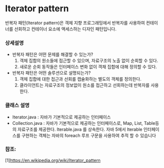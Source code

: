 # Iterator pattern
반복자 패턴(Iterator pattern)은 객체 지향 프로그래밍에서 반복자를 사용하여 컨테이너를 선회하고 컨테이너 요소에 액세스하는 디자인 패턴입니다.

### 상세설명
 - 반복자 패턴은 어떤 문제를 해결할 수 있는가?
   1. 객체 집합의 원소들에 접근할 수 있으며, 자료구조의 노출 없이 순회할 수 있다.
   2. 새로운 순회 동작들은 인터페이스 변화 없이 객채 집합에 대해 정의할 수 있다. 
 - 반복자 패턴은 어떤 솔루션으로 설명되는가?
   1. 객체 집합에 대한 접근과 선회를 캡슐화하는 별도의 객체를 정의한다.
   2. 클라이언트는 자료구조의 정보없이 원소를 접근하고 선회하는데 반복자를 사용한다.
   
### 클래스 설명
 - Iterator.java : 자바가 기본적으로 제공하는 인터페이스
 - Collection.java : 자바가 기본적으로 제공하는 인터페이스로, Map, List, Table등의 자료구조를 제공한다. Iterable.java 를 상속한다. 
자바 5에서 Iterable 인터페이스를 구현하는 객체는 자바의 foreach 루프 구문을 사용하여 추적 할 수 있습니다
    
### 참조:
[1]https://en.wikipedia.org/wiki/Iterator_pattern